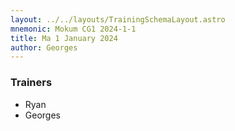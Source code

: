 ```yaml
---
layout: ../../layouts/TrainingSchemaLayout.astro
mnemonic: Mokum CG1 2024-1-1
title: Ma 1 January 2024
author: Georges
---
```

### Trainers
- Ryan
- Georges

